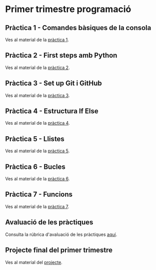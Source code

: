 # Primer trimestre programació

## Pràctica 1 - Comandes bàsiques de la consola

Ves al material de la [pràctica 1](./Pràctica_1/practica1.md).

## Pràctica 2 - First steps amb Python

Ves al material de la [pràctica 2](./Pràctica_2/practica2.md).

## Pràctica 3 - Set up Git i GitHub

Ves al material de la [pràctica 3](./Pràctica_3/practica3.md).

## Pràctica 4 - Estructura If Else

Ves al material de la [pràctica 4](./Pràctica_4/practica4.md).

## Pràctica 5 - Llistes

Ves al material de la [pràctica 5](./Pràctica_5/practica5.md).

## Pràctica 6 - Bucles

Ves al material de la [pràctica 6](./Pràctica_6/practica6.md).

## Pràctica 7 - Funcions

Ves al material de la [pràctica 7](./Pràctica_7/practica7.md).

## Avaluació de les pràctiques

Consulta la rúbrica d'avaluació de les pràctiques [aquí](./Altres_documents/Avaluació_pràctiques.md).

## Projecte final del primer trimestre

Ves al material del [projecte](./Projecte/README.md).
